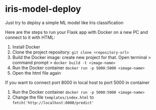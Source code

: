 # iris-model-deploy
Just try to deploy a simple ML model like Iris classification

Here are the steps to run your Flask app with Docker on a new PC and connect to it with HTML:

1. Install Docker
2. Clone the project repository: `git clone <repository-url>`
3. Build the Docker image: create new project for that. Open terminal > command prompt > `docker build -t <image-name>`
4. Run the Docker container `docker run -p 5000:5000 <image-name>`
5. Open the html file again

If you want to connect port 8000 in local host to port 5000 in container 

1. Run the Docker container `docker run -p 5000:5000 <image-name>`
2. Change the file `templates/index.html` to `fetch('http://localhost:8000/predict'`
